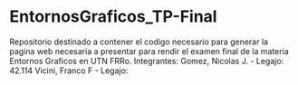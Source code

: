 # EntornosGraficos_TP-Final

Repositorio destinado a contener el codigo necesario para generar la pagina web necesaria a presentar para rendir el examen final de la materia Entornos Graficos en UTN FRRo.
Integrantes:
  Gomez, Nicolas J. - Legajo: 42.114 
  Vicini, Franco F - Legajo: 
